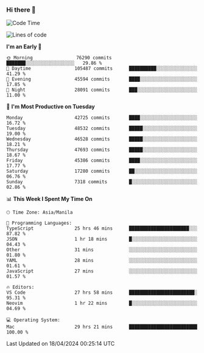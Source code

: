### Hi there 👋

<!--START_SECTION:waka-->
![Code Time](http://img.shields.io/badge/Code%20Time-5%2C056%20hrs%2036%20mins-blue)

![Lines of code](https://img.shields.io/badge/From%20Hello%20World%20I%27ve%20Written-113.9%20million%20lines%20of%20code-blue)

**I'm an Early 🐤** 

```text
🌞 Morning                76290 commits       ███████░░░░░░░░░░░░░░░░░░   29.86 % 
🌆 Daytime                105487 commits      ██████████░░░░░░░░░░░░░░░   41.29 % 
🌃 Evening                45594 commits       ████░░░░░░░░░░░░░░░░░░░░░   17.85 % 
🌙 Night                  28091 commits       ███░░░░░░░░░░░░░░░░░░░░░░   11.00 % 
```
📅 **I'm Most Productive on Tuesday** 

```text
Monday                   42725 commits       ████░░░░░░░░░░░░░░░░░░░░░   16.72 % 
Tuesday                  48532 commits       █████░░░░░░░░░░░░░░░░░░░░   19.00 % 
Wednesday                46528 commits       █████░░░░░░░░░░░░░░░░░░░░   18.21 % 
Thursday                 47693 commits       █████░░░░░░░░░░░░░░░░░░░░   18.67 % 
Friday                   45386 commits       ████░░░░░░░░░░░░░░░░░░░░░   17.77 % 
Saturday                 17280 commits       ██░░░░░░░░░░░░░░░░░░░░░░░   06.76 % 
Sunday                   7318 commits        █░░░░░░░░░░░░░░░░░░░░░░░░   02.86 % 
```


📊 **This Week I Spent My Time On** 

```text
🕑︎ Time Zone: Asia/Manila

💬 Programming Languages: 
TypeScript               25 hrs 46 mins      ██████████████████████░░░   87.82 % 
JSON                     1 hr 18 mins        █░░░░░░░░░░░░░░░░░░░░░░░░   04.43 % 
Other                    31 mins             ░░░░░░░░░░░░░░░░░░░░░░░░░   01.80 % 
YAML                     28 mins             ░░░░░░░░░░░░░░░░░░░░░░░░░   01.61 % 
JavaScript               27 mins             ░░░░░░░░░░░░░░░░░░░░░░░░░   01.57 % 

🔥 Editors: 
VS Code                  27 hrs 58 mins      ████████████████████████░   95.31 % 
Neovim                   1 hr 22 mins        █░░░░░░░░░░░░░░░░░░░░░░░░   04.69 % 

💻 Operating System: 
Mac                      29 hrs 21 mins      █████████████████████████   100.00 % 
```


 Last Updated on 18/04/2024 00:25:14 UTC
<!--END_SECTION:waka-->


<!--
**rad182/rad182** is a ✨ _special_ ✨ repository because its `README.md` (this file) appears on your GitHub profile.

Here are some ideas to get you started:

- 🔭 I’m currently working on ...
- 🌱 I’m currently learning ...
- 👯 I’m looking to collaborate on ...
- 🤔 I’m looking for help with ...
- 💬 Ask me about ...
- 📫 How to reach me: ...
- 😄 Pronouns: ...
- ⚡ Fun fact: ...
-->
